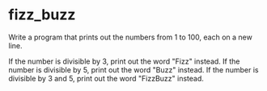 # fizz_buzz

Write a program that prints out the numbers from 1 to 100, each on a new line.

If the number is divisible by 3, print out the word "Fizz" instead.
If the number is divisible by 5, print out the word "Buzz" instead.
If the number is divisible by 3 and 5, print out the word "FizzBuzz" instead.
